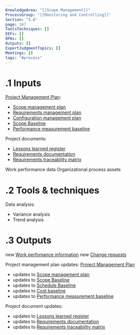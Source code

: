 ```yaml
---
KnowledgeArea: "[[Scope Management]]"
ProcessGroup: "[[Monitoring and Controlling]]"
Section: "5.6"
page: 167
ToolsTechniques: []
EEFs: []
OPAs: []
Outputs: []
ExpertJudgmentTopics: []
Meetings: []
tags: "#process"
---
```

# .1 Inputs
[Project Management Plan](Project%20Management%20Plan.md):
* [Scope management plan](Scope%20management%20plan.md)
* [Requirements management plan](Requirements%20management%20plan.md)
* [Configuration management plan](Configuration%20management%20plan.md)
* [Scope Baseline](Scope%20Baseline.md)
* [Performance measurement baseline](Performance%20measurement%20baseline.md)

Project documents:
* [Lessons learned register](Lessons%20learned%20register.md)
* [Requirements documentation](Requirements%20documentation.md)
* [Requirements traceability matrix](Requirements%20traceability%20matrix.md)

Work performance data
Organizational process assets

# .2 Tools & techniques
Data analysis:
* Variance analysis
* Trend analysis

# .3 Outputs

new [Work perfomance information](Work%20perfomance%20information.md)
new [Change requests](Change%20requests.md)

Project management plan updates: [Project Management Plan](Project%20Management%20Plan.md)
* updates to [Scope management plan](Scope%20management%20plan.md)
* updates to [Scope Baseline](Scope%20Baseline.md)
* updates to [Schedule Baseline](Schedule%20Baseline.md)
* updates to [Cost baseline](Cost%20baseline.md)
* updates to [Performance measurement baseline](Performance%20measurement%20baseline.md)

Project document updates:
* updates to [Lessons learned register](Lessons%20learned%20register.md)
* updates to [Requirements documentation](Requirements%20documentation.md)
* updates to [Requirements traceability matrix](Requirements%20traceability%20matrix.md)

